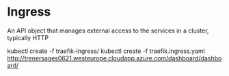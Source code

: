 # Ingress
An API object that manages external access to the services in a cluster, typically HTTP

kubectl create -f traefik-ingress/
kubectl create -f traefik.ingress.yaml
http://trenersages0621.westeurope.cloudapp.azure.com/dashboard/dashboard/